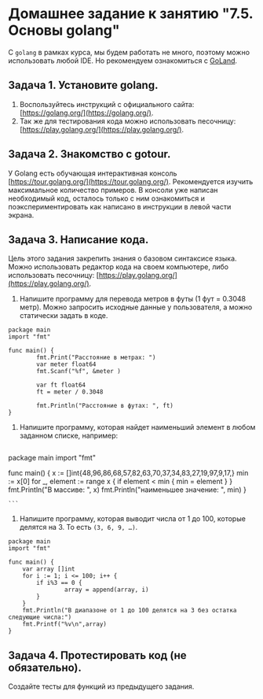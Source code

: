 # Домашнее задание к занятию "7.5. Основы golang"

С `golang` в рамках курса, мы будем работать не много, поэтому можно использовать любой IDE. 
Но рекомендуем ознакомиться с [GoLand](https://www.jetbrains.com/ru-ru/go/).  

## Задача 1. Установите golang.
1. Воспользуйтесь инструкций с официального сайта: [https://golang.org/](https://golang.org/).
2. Так же для тестирования кода можно использовать песочницу: [https://play.golang.org/](https://play.golang.org/).

## Задача 2. Знакомство с gotour.
У Golang есть обучающая интерактивная консоль [https://tour.golang.org/](https://tour.golang.org/). 
Рекомендуется изучить максимальное количество примеров. В консоли уже написан необходимый код, 
осталось только с ним ознакомиться и поэкспериментировать как написано в инструкции в левой части экрана.  

## Задача 3. Написание кода. 
Цель этого задания закрепить знания о базовом синтаксисе языка. Можно использовать редактор кода 
на своем компьютере, либо использовать песочницу: [https://play.golang.org/](https://play.golang.org/).

1. Напишите программу для перевода метров в футы (1 фут = 0.3048 метр). Можно запросить исходные данные 
у пользователя, а можно статически задать в коде.
```
package main
import "fmt"

func main() {
        fmt.Print("Расстояние в метрах: ")
        var meter float64
        fmt.Scanf("%f", &meter )

        var ft float64
        ft = meter / 0.3048

        fmt.Println("Расстояние в футах: ", ft)
}
```
1. Напишите программу, которая найдет наименьший элемент в любом заданном списке, например:
    ```
package main
import "fmt"

func main() {
        x := []int{48,96,86,68,57,82,63,70,37,34,83,27,19,97,9,17,}
        min := x[0]
        for _, element := range x {
                if element < min {
                        min = element
                }
        }
        fmt.Println("В массиве: ", x)
        fmt.Println("наименьшее значение: ", min)
}    

    ```
1. Напишите программу, которая выводит числа от 1 до 100, которые делятся на 3. То есть `(3, 6, 9, …)`.
```
package main
import "fmt"

func main() {
    var array []int
    for i := 1; i <= 100; i++ {
        if i%3 == 0 {
                array = append(array, i)
        }
    }
    fmt.Println("В диапазоне от 1 до 100 делятся на 3 без остатка следующие числа:")
    fmt.Printf("%v\n",array)
}
```

## Задача 4. Протестировать код (не обязательно).

Создайте тесты для функций из предыдущего задания. 
